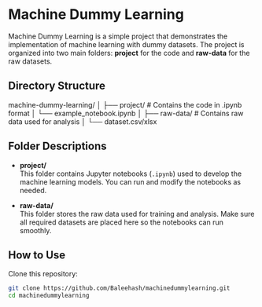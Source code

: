 # Machine Dummy Learning

Machine Dummy Learning is a simple project that demonstrates the implementation of machine learning with dummy datasets. The project is organized into two main folders: **project** for the code and **raw-data** for the raw datasets.

## Directory Structure

machine-dummy-learning/ │ ├── project/ # Contains the code in .ipynb format │ └── example_notebook.ipynb │ ├── raw-data/ # Contains raw data used for analysis │ └── dataset.csv/xlsx

## Folder Descriptions
- **project/**  
  This folder contains Jupyter notebooks (`.ipynb`) used to develop the machine learning models. You can run and modify the notebooks as needed.

- **raw-data/**  
  This folder stores the raw data used for training and analysis. Make sure all required datasets are placed here so the notebooks can run smoothly.

## How to Use
Clone this repository:
   ```bash
   git clone https://github.com/Baleehash/machinedummylearning.git
   cd machinedummylearning
